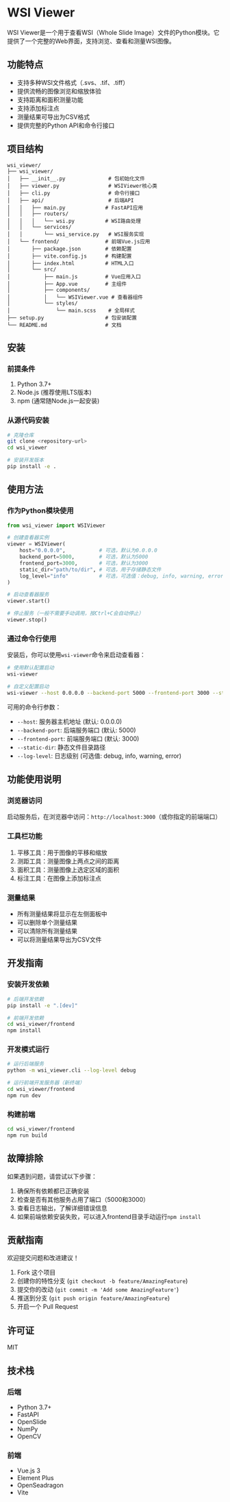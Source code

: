 # WSI Viewer

WSI Viewer是一个用于查看WSI（Whole Slide Image）文件的Python模块。它提供了一个完整的Web界面，支持浏览、查看和测量WSI图像。

## 功能特点

- 支持多种WSI文件格式（.svs、.tif、.tiff）
- 提供流畅的图像浏览和缩放体验
- 支持距离和面积测量功能
- 支持添加标注点
- 测量结果可导出为CSV格式
- 提供完整的Python API和命令行接口

## 项目结构

```
wsi_viewer/
├── wsi_viewer/
│   ├── __init__.py              # 包初始化文件
│   ├── viewer.py                # WSIViewer核心类
│   ├── cli.py                   # 命令行接口
│   ├── api/                     # 后端API
│   │   ├── main.py             # FastAPI应用
│   │   ├── routers/
│   │   │   └── wsi.py          # WSI路由处理
│   │   └── services/
│   │       └── wsi_service.py   # WSI服务实现
│   └── frontend/               # 前端Vue.js应用
│       ├── package.json        # 依赖配置
│       ├── vite.config.js      # 构建配置
│       ├── index.html          # HTML入口
│       └── src/
│           ├── main.js         # Vue应用入口
│           ├── App.vue         # 主组件
│           ├── components/
│           │   └── WSIViewer.vue # 查看器组件
│           └── styles/
│               └── main.scss    # 全局样式
├── setup.py                    # 包安装配置
└── README.md                   # 文档
```

## 安装

### 前提条件

1. Python 3.7+
2. Node.js (推荐使用LTS版本)
3. npm (通常随Node.js一起安装)

### 从源代码安装

```bash
# 克隆仓库
git clone <repository-url>
cd wsi_viewer

# 安装开发版本
pip install -e .
```

## 使用方法

### 作为Python模块使用

```python
from wsi_viewer import WSIViewer

# 创建查看器实例
viewer = WSIViewer(
    host="0.0.0.0",           # 可选，默认为0.0.0.0
    backend_port=5000,        # 可选，默认为5000
    frontend_port=3000,       # 可选，默认为3000
    static_dir="path/to/dir", # 可选，用于存储静态文件
    log_level="info"          # 可选，可选值：debug, info, warning, error
)

# 启动查看器服务
viewer.start()

# 停止服务（一般不需要手动调用，按Ctrl+C会自动停止）
viewer.stop()
```

### 通过命令行使用

安装后，你可以使用`wsi-viewer`命令来启动查看器：

```bash
# 使用默认配置启动
wsi-viewer

# 自定义配置启动
wsi-viewer --host 0.0.0.0 --backend-port 5000 --frontend-port 3000 --static-dir /path/to/dir --log-level info
```

可用的命令行参数：
- `--host`: 服务器主机地址 (默认: 0.0.0.0)
- `--backend-port`: 后端服务端口 (默认: 5000)
- `--frontend-port`: 前端服务端口 (默认: 3000)
- `--static-dir`: 静态文件目录路径
- `--log-level`: 日志级别 (可选值: debug, info, warning, error)

## 功能使用说明

### 浏览器访问

启动服务后，在浏览器中访问：`http://localhost:3000`（或你指定的前端端口）

### 工具栏功能

1. 平移工具：用于图像的平移和缩放
2. 测距工具：测量图像上两点之间的距离
3. 面积工具：测量图像上选定区域的面积
4. 标注工具：在图像上添加标注点

### 测量结果

- 所有测量结果将显示在左侧面板中
- 可以删除单个测量结果
- 可以清除所有测量结果
- 可以将测量结果导出为CSV文件

## 开发指南

### 安装开发依赖

```bash
# 后端开发依赖
pip install -e ".[dev]"

# 前端开发依赖
cd wsi_viewer/frontend
npm install
```

### 开发模式运行

```bash
# 运行后端服务
python -m wsi_viewer.cli --log-level debug

# 运行前端开发服务器（新终端）
cd wsi_viewer/frontend
npm run dev
```

### 构建前端

```bash
cd wsi_viewer/frontend
npm run build
```

## 故障排除

如果遇到问题，请尝试以下步骤：

1. 确保所有依赖都已正确安装
2. 检查是否有其他服务占用了端口（5000和3000）
3. 查看日志输出，了解详细错误信息
4. 如果前端依赖安装失败，可以进入frontend目录手动运行`npm install`

## 贡献指南

欢迎提交问题和改进建议！

1. Fork 这个项目
2. 创建你的特性分支 (`git checkout -b feature/AmazingFeature`)
3. 提交你的改动 (`git commit -m 'Add some AmazingFeature'`)
4. 推送到分支 (`git push origin feature/AmazingFeature`)
5. 开启一个 Pull Request

## 许可证

MIT

## 技术栈

### 后端
- Python 3.7+
- FastAPI
- OpenSlide
- NumPy
- OpenCV

### 前端
- Vue.js 3
- Element Plus
- OpenSeadragon
- Vite
